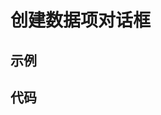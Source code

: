 # 创建数据项对话框

## 示例

<sample path="sample-1"></sample>

## 代码

<code path="sample-1.tsx" class="language-js"></code>
